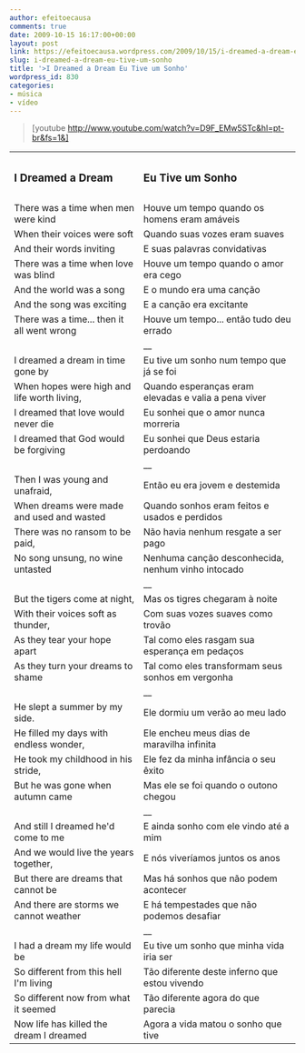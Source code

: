 ```yaml
---
author: efeitoecausa
comments: true
date: 2009-10-15 16:17:00+00:00
layout: post
link: https://efeitoecausa.wordpress.com/2009/10/15/i-dreamed-a-dream-eu-tive-um-sonho/
slug: i-dreamed-a-dream-eu-tive-um-sonho
title: '>I Dreamed a Dream Eu Tive um Sonho'
wordpress_id: 830
categories:
- música
- vídeo
---
```


>[youtube http://www.youtube.com/watch?v=D9F_EMw5STc&hl=pt-br&fs=1&]  
  
<table id="tbl_traducoes" class="cor_2" ><tbody ><tr class="spc" ></tr><tr class="spc" >
<td class="col1" >  

</td>
<td class="col2" >  

</td></tr><tr >
<td class="col1" >

### I Dreamed a Dream

</td>        
<td class="col2" >

### Eu Tive um Sonho

</td>       </tr><tr class="spc" >
<td class="col1" >  

</td>
<td class="col2" >  

</td></tr>      <tr class="" >
<td class="col1" >There was a time when men were kind
</td>
<td class="col2" >Houve um tempo quando os homens eram amáveis
</td></tr><tr class="" >
<td class="col1" >  When their voices were soft
</td>
<td class="col2" >  Quando suas vozes eram suaves
</td></tr><tr class="" >
<td class="col1" >  And their words inviting
</td>
<td class="col2" >  E suas palavras convidativas
</td></tr><tr class="" >
<td class="col1" >  There was a time when love was blind
</td>
<td class="col2" >  Houve um tempo quando o amor era cego
</td></tr><tr class="" >
<td class="col1" >  And the world was a song
</td>
<td class="col2" >  E o mundo era uma canção
</td></tr><tr class="" >
<td class="col1" >  And the song was exciting
</td>
<td class="col2" >  E a canção era excitante
</td></tr><tr class="" >
<td class="col1" >  There was a time... then it all went wrong
</td>
<td class="col2" >  Houve um tempo... então tudo deu errado
</td></tr><tr class="spc" >
<td class="col1 vazio" >  

</td>
<td class="col2" >__  

</td></tr><tr class="" >
<td class="col1" >I dreamed a dream in time gone by
</td>
<td class="col2" >Eu tive um sonho num tempo que já se foi
</td></tr><tr class="" >
<td class="col1" >  When hopes were high and life worth living,
</td>
<td class="col2" >  Quando esperanças eram elevadas e valia a pena viver
</td></tr><tr class="" >
<td class="col1" >  I dreamed that love would never die
</td>
<td class="col2" >  Eu sonhei que o amor nunca morreria
</td></tr><tr class="" >
<td class="col1" >  I dreamed that God would be forgiving
</td>
<td class="col2" >  Eu sonhei que Deus estaria perdoando
</td></tr><tr class="spc" >
<td class="col1 vazio" >  

</td>
<td class="col2" >__  

</td></tr><tr class="" >
<td class="col1" >Then I was young and unafraid,
</td>
<td class="col2" >Então eu era jovem e destemida
</td></tr><tr class="" >
<td class="col1" >  When dreams were made and used and wasted
</td>
<td class="col2" >  Quando sonhos eram feitos e usados e perdidos
</td></tr><tr class="" >
<td class="col1" >  There was no ransom to be paid,
</td>
<td class="col2" >  Não havia nenhum resgate a ser pago
</td></tr><tr class="" >
<td class="col1" >  No song unsung, no wine untasted
</td>
<td class="col2" >  Nenhuma canção desconhecida, nenhum vinho intocado
</td></tr><tr class="spc" >
<td class="col1 vazio" >  

</td>
<td class="col2" >__  

</td></tr><tr class="" >
<td class="col1" >But the tigers come at night,
</td>
<td class="col2" >Mas os tigres chegaram à noite
</td></tr><tr class="" >
<td class="col1" >  With their voices soft as thunder,
</td>
<td class="col2" >  Com suas vozes suaves como trovão
</td></tr><tr class="" >
<td class="col1" >  As they tear your hope apart
</td>
<td class="col2" >  Tal como eles rasgam sua esperança em pedaços
</td></tr><tr class="" >
<td class="col1" >  As they turn your dreams to shame
</td>
<td class="col2" >  Tal como eles transformam seus sonhos em vergonha
</td></tr><tr class="spc" >
<td class="col1 vazio" >  

</td>
<td class="col2" >__  

</td></tr><tr class="" >
<td class="col1" >He slept a summer by my side.
</td>
<td class="col2" >Ele dormiu um verão ao meu lado
</td></tr><tr class="" >
<td class="col1" >  He filled my days with endless wonder,
</td>
<td class="col2" >  Ele encheu meus dias de maravilha infinita
</td></tr><tr class="" >
<td class="col1" >  He took my childhood in his stride,
</td>
<td class="col2" >  Ele fez da minha infância o seu êxito
</td></tr><tr class="" >
<td class="col1" >  But he was gone when autumn came
</td>
<td class="col2" >  Mas ele se foi quando o outono chegou
</td></tr><tr class="spc" >
<td class="col1 vazio" >  

</td>
<td class="col2" >__  

</td></tr><tr class="" >
<td class="col1" >And still I dreamed he'd come to me
</td>
<td class="col2" >E ainda sonho com ele vindo até a mim
</td></tr><tr class="" >
<td class="col1" >  And we would live the years together,
</td>
<td class="col2" >  E nós viveríamos juntos os anos 
</td></tr><tr class="" >
<td class="col1" >  But there are dreams that cannot be
</td>
<td class="col2" >  Mas há sonhos que não podem acontecer
</td></tr><tr class="" >
<td class="col1" >  And there are storms we cannot weather
</td>
<td class="col2" >  E há tempestades que não podemos desafiar
</td></tr><tr class="spc" >
<td class="col1 vazio" >  

</td>
<td class="col2" >__  

</td></tr><tr class="" >
<td class="col1" >I had a dream my life would be
</td>
<td class="col2" >Eu tive um sonho que minha vida iria ser
</td></tr><tr class="" >
<td class="col1" >  So different from this hell I'm living
</td>
<td class="col2" >  Tão diferente deste inferno que estou vivendo
</td></tr><tr class="" >
<td class="col1" >  So different now from what it seemed
</td>
<td class="col2" >  Tão diferente agora do que parecia
</td></tr><tr class="" >
<td class="col1" >  Now life has killed the dream I dreamed
</td>
<td class="col2" >  Agora a vida matou o sonho que tive
</td></tr></tbody></table>
